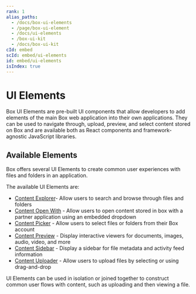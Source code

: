 ```yaml
---
rank: 1
alias_paths:
  - /docs/box-ui-elements
  - /page/box-ui-element
  - /docs/ui-elements
  - /box-ui-kit
  - /docs/box-ui-kit
cId: embed
scId: embed/ui-elements
id: embed/ui-elements
isIndex: true
---
```


# UI Elements

Box UI Elements are pre-built UI components that allow developers to add
elements of the main Box web application into their own applications. They can
be used to navigate through, upload, preview, and select content stored on Box
and are available both as React components and framework-agnostic JavaScript
libraries.

## Available Elements

Box offers several UI Elements to create common user experiences with files and
folders in an application.

The available UI Elements are:

* [Content Explorer][explorer]- Allow users to search and browse through files
and folders
* [Content Open With][openwith] - Allow users to open content stored in box with
a partner application using an embedded dropdown
* [Content Picker][picker] - Allow users to select files or folders from their
Box account
* [Content Preview][preview] - Display interactive viewers for documents,
images, audio, video, and more
* [Content Sidebar][sidebar] - Display a sidebar for file metadata and activity
feed information
* [Content Uploader][uploader] - Allow users to upload files by selecting or
using drag-and-drop

UI Elements can be used in isolation or joined together to construct common user
flows with content, such as uploading and then viewing a file.

[explorer]: g://embed/ui-elements/explorer
[openwith]: g://embed/ui-elements/open-with
[picker]: g://embed/ui-elements/picker
[preview]: g://embed/ui-elements/preview
[sidebar]: g://embed/ui-elements/sidebar
[uploader]: g://embed/ui-elements/uploader
